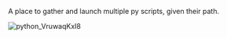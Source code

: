 A place to gather and launch multiple py scripts, given their path.

![python_VruwaqKxI8](https://github.com/user-attachments/assets/401223ee-f5c9-483f-bbc9-0ec679ef68ba)
